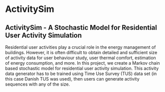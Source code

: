 # ActivitySim
## ActivitySim - A Stochastic Model for Residential User Activity Simulation

Residential user activities play a crucial role in the energy management of buildings.  However, it is often difficult to obtain detailed and sufficient size of activity data  for user behaviour study, user thermal comfort, estimation of energy consumption, and more. In this project, we create a Markov chain based stochastic model for residential user activity simulation. This activity data generator has to be trained using Time Use Survey (TUS) data set (in this case Danish TUS was used), then users can generate activity sequences with any of the size. 



